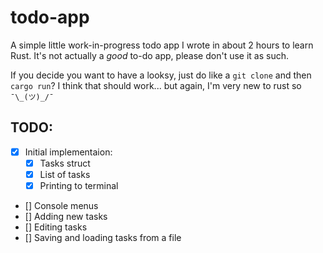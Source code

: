 # todo-app
A simple little work-in-progress todo app I wrote in about 2 hours to learn Rust.
It's not actually a _good_ to-do app, please don't use it as such.

If you decide you want to have a looksy, just do like a `git clone` and then `cargo run`? I think that should work... but again, I'm very new to rust so `¯\_(ツ)_/¯`

## TODO:
- [X] Initial implementaion:
    - [X] Tasks struct
    - [X] List of tasks
    - [X] Printing to terminal
- [] Console menus
- [] Adding new tasks
- [] Editing tasks
- [] Saving and loading tasks from a file